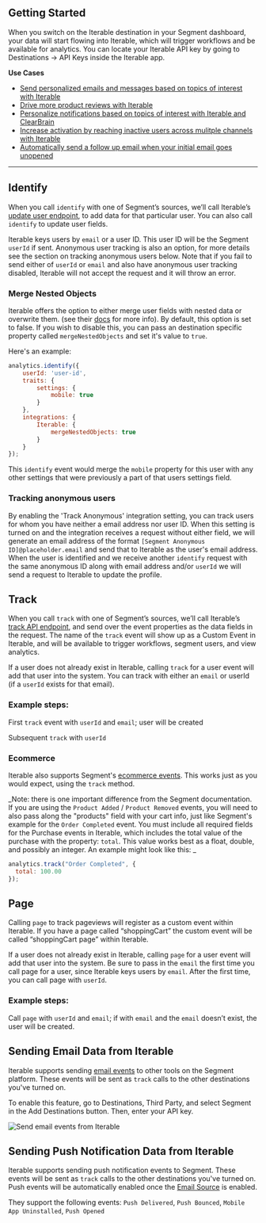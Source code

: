 ## Getting Started

When you switch on the Iterable destination in your Segment dashboard, your data will start flowing into Iterable, which will trigger workflows and be available for analytics. You can locate your Iterable API key by going to Destinations → API Keys inside the Iterable app.

**Use Cases**

* [Send personalized emails and messages based on topics of interest with Iterable](https://segment.com/recipes/personalized-email-by-topic-iterable/)
* [Drive more product reviews with Iterable](https://segment.com/recipes/drive-product-reviews-iterable/)
* [Personalize notifications based on topics of interest with Iterable and ClearBrain](https://segment.com/recipes/personalize-notifications-by-interest-iterable-clearbrain/)
* [Increase activation by reaching inactive users across mulitple channels with Iterable](https://segment.com/recipes/multi-channel-activation-iterable/)
* [Automatically send a follow up email when your initial email goes unopened](https://segment.com/recipes/iterable-autoresponder-emails-when-unopened/)

- - -

## Identify

When you call `identify` with one of Segment’s sources, we’ll call Iterable’s [update user endpoint](https://api.iterable.com/api/docs#!/users/updateUser_post_7), to add data for that particular user. You can also call `identify` to update user fields.

Iterable keys users by `email` or a user ID. This user ID will be the Segment `userId` if sent. Anonymous user tracking is also an option, for more details see the section on tracking anonymous users below. Note that if you fail to send either of `userId` or `email` and also have anonymous user tracking disabled, Iterable will not accept the request and it will throw an error.

### Merge Nested Objects


Iterable offers the option to either merge user fields with nested data or overwrite them. (see their [docs](https://api.iterable.com/api/docs#!/users/updateUser_post_10) for more info). By default, this option is set to false. If you wish to disable this, you can pass an destination specific property called `mergeNestedObjects` and set it's value to `true`.

Here's an example:

```js
analytics.identify({
    userId: 'user-id',
    traits: {
        settings: {
            mobile: true
        }
    },
    integrations: {
        Iterable: {
            mergeNestedObjects: true
        }
    }
});
```

This `identify` event would merge the `mobile` property for this user with any other settings that were previously a part of that users settings field.

### Tracking anonymous users
By enabling the 'Track Anonymous' integration setting, you can track users for whom you have neither a email address nor user ID. When this setting is turned on and the integration receives a request without either field, we will generate an email address of the format `[Segment Anonymous ID]@placeholder.email` and send that to Iterable as the user's email address. When the user is identified and we receive another `identify` request with the same anonymous ID along with email address and/or `userId` we will send a request to Iterable to update the profile.

## Track

When you call `track` with one of Segment’s sources, we’ll call Iterable’s [track API endpoint](https://api.iterable.com/api/docs#!/events/track_post_0), and send over the event properties as the data fields in the request. The name of the `track` event will show up as a Custom Event in Iterable, and will be available to trigger workflows, segment users, and view analytics.

If a user does not already exist in Iterable, calling `track` for a user event will add that user into the system. You can track with either an `email` or userId (if a `userId` exists for that email).

### Example steps:

First `track` event with `userId` and `email`; user will be created

Subsequent `track` with `userId`

### Ecommerce

Iterable also supports Segment's [ecommerce events](/docs/spec/ecommerce/v2/). This works just as you would expect, using the `track` method.

_Note: there is one important difference from the Segment documentation. If you are using the `Product Added` / `Product Removed` events, you will need to also pass along the "products" field with your cart info, just like Segment's example for the `Order Completed` event. You must include all required fields for the Purchase events in Iterable, which includes the total value of the purchase with the property: `total`. This value works best as a float, double, and possibly an integer. An example might look like this: _

```js
analytics.track("Order Completed", {
  total: 100.00
});
```


## Page

Calling `page` to track pageviews will register as a custom event within Iterable. If you have a page called “shoppingCart” the custom event will be called “shoppingCart page” within Iterable.

If a user does not already exist in Iterable, calling `page` for a user event will add that user into the system. Be sure to pass in the `email` the first time you call page for a user, since Iterable keys users by `email`. After the first time, you can call page with `userId`.

### Example steps:

Call `page` with `userId` and `email`; if with `email` and the `email` doesn’t exist, the user will be created.


## Sending Email Data from Iterable

Iterable supports sending [email events](/docs/spec/email/) to other tools on the Segment platform. These events will be sent as `track` calls to the other destinations you've turned on.

To enable this feature, go to Destinations, Third Party, and select Segment in the Add Destinations button. Then, enter your API key.

![Send email events from Iterable](https://cldup.com/_5lJvJan7N.png)

## Sending Push Notification Data from Iterable

Iterable supports sending push notification events to Segment. These events will be sent as `track` calls to the other destinations you've turned on. Push events will be automatically enabled once the [Email Source](/docs/sources/iterable/) is enabled.

They support the following events:
`Push Delivered`, `Push Bounced`, `Mobile App Uninstalled`, `Push Opened`
